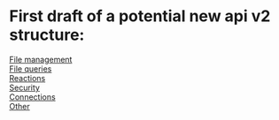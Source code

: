 # First draft of a potential new api v2 structure:

[File management](file-management.md)\
[File queries](file-queries.md)\
[Reactions](reactions.md)\
[Security](security.md)\
[Connections](connections.md)\
[Other](untouched.md)
